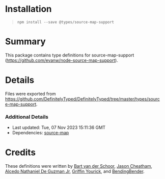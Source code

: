 # Installation
> `npm install --save @types/source-map-support`

# Summary
This package contains type definitions for source-map-support (https://github.com/evanw/node-source-map-support).

# Details
Files were exported from https://github.com/DefinitelyTyped/DefinitelyTyped/tree/master/types/source-map-support.

### Additional Details
 * Last updated: Tue, 07 Nov 2023 15:11:36 GMT
 * Dependencies: [source-map](https://npmjs.com/package/source-map)

# Credits
These definitions were written by [Bart van der Schoor](https://github.com/Bartvds), [Jason Cheatham](https://github.com/jason0x43), [Alcedo Nathaniel De Guzman Jr](https://github.com/natealcedo), [Griffin Yourick](https://github.com/tough-griff), and [BendingBender](https://github.com/BendingBender).
